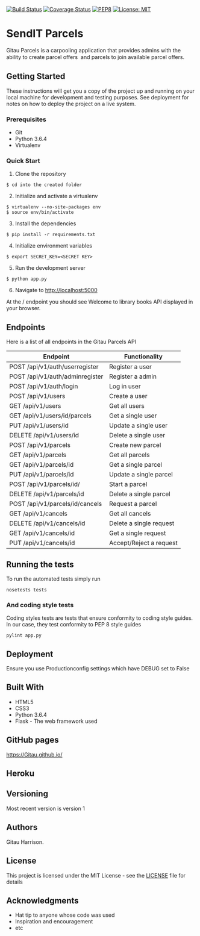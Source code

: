 [![Build Status](https://travis-ci.org/Harrison-Gitau/SendIT-2.svg?branch=Ft-User-Fetch-All-%23161836320)](https://travis-ci.org/Harrison-Gitau/SendIT-2)
[![Coverage Status](https://coveralls.io/repos/github/Harrison-Gitau/SendIT-2/badge.svg?branch=Ft-User-Fetch-All-%23161836320)](https://coveralls.io/github/Harrison-Gitau/SendIT-2?branch=Ft-User-Fetch-All-%23161836320)
[![PEP8](https://img.shields.io/badge/code%20style-pep8-green.svg)](https://www.python.org/dev/peps/pep-0008/)
[![License: MIT](https://img.shields.io/badge/License-MIT-green.svg)](https://opensource.org/licenses/MIT)

# SendIT Parcels
Gitau Parcels is a carpooling application that provides admins with the ability to create parcel oﬀers  and parcels to join available parcel oﬀers. 


## Getting Started

These instructions will get you a copy of the project up and running on your local machine for development and testing purposes. See deployment for notes on how to deploy the project on a live system.

### Prerequisites

* Git
* Python 3.6.4
* Virtualenv

### Quick Start

1. Clone the repository

```
$ cd into the created folder
```
  
2. Initialize and activate a virtualenv

```
$ virtualenv --no-site-packages env
$ source env/bin/activate
```

3. Install the dependencies

```
$ pip install -r requirements.txt
```

4. Initialize environment variables

```
$ export SECRET_KEY=<SECRET KEY>
```

5. Run the development server

```
$ python app.py
```

6. Navigate to [http://localhost:5000](http://localhost:5000)

At the / endpoint you should see Welcome to library books API displayed in your browser.

## Endpoints

Here is a list of all endpoints in the Gitau Parcels API

Endpoint | Functionality 
------------ | -------------
POST   /api/v1/auth/userregister | Register a user
POST   /api/v1/auth/adminregister | Register a admin
POST   /api/v1/auth/login | Log in user
POST   /api/v1/users | Create a user
GET    /api/v1/users | Get all users
GET   /api/v1/users/id/parcels | Get a single user
PUT  /api/v1/users/id | Update a single user
DELETE   /api/v1/users/id | Delete a single user
POST   /api/v1/parcels | Create new parcel
GET   /api/v1/parcels | Get all parcels
GET   /api/v1/parcels/id | Get a single parcel
PUT   /api/v1/parcels/id | Update a single parcel
POST   /api/v1/parcels/id/ | Start a parcel
DELETE   /api/v1/parcels/id | Delete a single parcel
POST   /api/v1/parcels/id/cancels | Request a parcel
GET   /api/v1/cancels | Get all cancels
DELETE   /api/v1/cancels/id | Delete a single request
GET   /api/v1/cancels/id | Get a single request
PUT  /api/v1/cancels/id | Accept/Reject a request

## Running the tests

To run the automated tests simply run

```
nosetests tests
```

### And coding style tests

Coding styles tests are tests that ensure conformity to coding style guides. In our case, they test conformity to
PEP 8 style guides

```
pylint app.py
```

## Deployment

Ensure you use Productionconfig settings which have DEBUG set to False

## Built With

* HTML5
* CSS3
* Python 3.6.4
* Flask - The web framework used

## GitHub pages

https://Gitau.github.io/

## Heroku


## Versioning

Most recent version is version 1

## Authors

Gitau Harrison.

## License

This project is licensed under the MIT License - see the [LICENSE](LICENSE) file for details

## Acknowledgments

* Hat tip to anyone whose code was used
* Inspiration and encouragement
* etc
